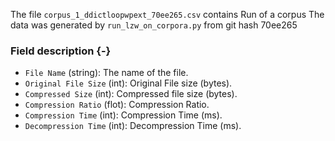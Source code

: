 The file `corpus_1_ddictloopwpext_70ee265.csv` contains Run of a corpus
The data was generated by `run_lzw_on_corpora.py` from git hash 70ee265


### Field description {-}

  * `File Name` (string): The name of the file.
  * `Original File Size` (int): Original File size (bytes).
  * `Compressed Size` (int): Compressed file size (bytes).
  * `Compression Ratio` (flot): Compression Ratio.
  * `Compression Time` (int): Compression Time (ms).
  * `Decompression Time` (int): Decompression Time (ms).
